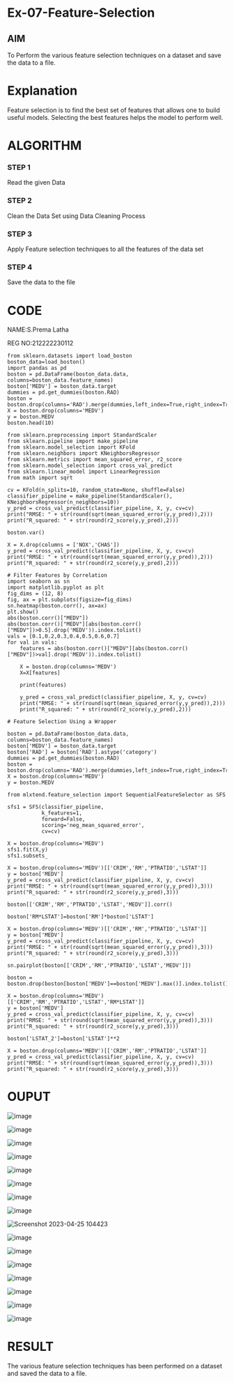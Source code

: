 # Ex-07-Feature-Selection
## AIM
To Perform the various feature selection techniques on a dataset and save the data to a file. 

# Explanation
Feature selection is to find the best set of features that allows one to build useful models.
Selecting the best features helps the model to perform well. 

# ALGORITHM
### STEP 1
Read the given Data
### STEP 2
Clean the Data Set using Data Cleaning Process
### STEP 3
Apply Feature selection techniques to all the features of the data set
### STEP 4
Save the data to the file


# CODE

NAME:S.Prema Latha

REG NO:212222230112

```
from sklearn.datasets import load_boston
boston_data=load_boston()
import pandas as pd
boston = pd.DataFrame(boston_data.data, columns=boston_data.feature_names)
boston['MEDV'] = boston_data.target
dummies = pd.get_dummies(boston.RAD)
boston = boston.drop(columns='RAD').merge(dummies,left_index=True,right_index=True)
X = boston.drop(columns='MEDV')
y = boston.MEDV
boston.head(10)

from sklearn.preprocessing import StandardScaler
from sklearn.pipeline import make_pipeline
from sklearn.model_selection import KFold
from sklearn.neighbors import KNeighborsRegressor
from sklearn.metrics import mean_squared_error, r2_score
from sklearn.model_selection import cross_val_predict
from sklearn.linear_model import LinearRegression
from math import sqrt

cv = KFold(n_splits=10, random_state=None, shuffle=False)
classifier_pipeline = make_pipeline(StandardScaler(), KNeighborsRegressor(n_neighbors=10))
y_pred = cross_val_predict(classifier_pipeline, X, y, cv=cv)
print("RMSE: " + str(round(sqrt(mean_squared_error(y,y_pred)),2)))
print("R_squared: " + str(round(r2_score(y,y_pred),2)))

boston.var()

X = X.drop(columns = ['NOX','CHAS'])
y_pred = cross_val_predict(classifier_pipeline, X, y, cv=cv)
print("RMSE: " + str(round(sqrt(mean_squared_error(y,y_pred)),2)))
print("R_squared: " + str(round(r2_score(y,y_pred),2)))

# Filter Features by Correlation
import seaborn as sn
import matplotlib.pyplot as plt
fig_dims = (12, 8)
fig, ax = plt.subplots(figsize=fig_dims)
sn.heatmap(boston.corr(), ax=ax)
plt.show()
abs(boston.corr()["MEDV"])
abs(boston.corr()["MEDV"][abs(boston.corr()["MEDV"])>0.5].drop('MEDV')).index.tolist()
vals = [0.1,0.2,0.3,0.4,0.5,0.6,0.7]
for val in vals:
    features = abs(boston.corr()["MEDV"][abs(boston.corr()["MEDV"])>val].drop('MEDV')).index.tolist()
    
    X = boston.drop(columns='MEDV')
    X=X[features]
    
    print(features)

    y_pred = cross_val_predict(classifier_pipeline, X, y, cv=cv)
    print("RMSE: " + str(round(sqrt(mean_squared_error(y,y_pred)),2)))
    print("R_squared: " + str(round(r2_score(y,y_pred),2)))

# Feature Selection Using a Wrapper

boston = pd.DataFrame(boston_data.data, columns=boston_data.feature_names)
boston['MEDV'] = boston_data.target
boston['RAD'] = boston['RAD'].astype('category')
dummies = pd.get_dummies(boston.RAD)
boston = boston.drop(columns='RAD').merge(dummies,left_index=True,right_index=True)
X = boston.drop(columns='MEDV')
y = boston.MEDV

from mlxtend.feature_selection import SequentialFeatureSelector as SFS

sfs1 = SFS(classifier_pipeline, 
           k_features=1, 
           forward=False, 
           scoring='neg_mean_squared_error',
           cv=cv)

X = boston.drop(columns='MEDV')
sfs1.fit(X,y)
sfs1.subsets_

X = boston.drop(columns='MEDV')[['CRIM','RM','PTRATIO','LSTAT']]
y = boston['MEDV']
y_pred = cross_val_predict(classifier_pipeline, X, y, cv=cv)
print("RMSE: " + str(round(sqrt(mean_squared_error(y,y_pred)),3)))
print("R_squared: " + str(round(r2_score(y,y_pred),3)))

boston[['CRIM','RM','PTRATIO','LSTAT','MEDV']].corr()

boston['RM*LSTAT']=boston['RM']*boston['LSTAT']

X = boston.drop(columns='MEDV')[['CRIM','RM','PTRATIO','LSTAT']]
y = boston['MEDV']
y_pred = cross_val_predict(classifier_pipeline, X, y, cv=cv)
print("RMSE: " + str(round(sqrt(mean_squared_error(y,y_pred)),3)))
print("R_squared: " + str(round(r2_score(y,y_pred),3)))

sn.pairplot(boston[['CRIM','RM','PTRATIO','LSTAT','MEDV']])

boston = boston.drop(boston[boston['MEDV']==boston['MEDV'].max()].index.tolist())

X = boston.drop(columns='MEDV')[['CRIM','RM','PTRATIO','LSTAT','RM*LSTAT']]
y = boston['MEDV']
y_pred = cross_val_predict(classifier_pipeline, X, y, cv=cv)
print("RMSE: " + str(round(sqrt(mean_squared_error(y,y_pred)),3)))
print("R_squared: " + str(round(r2_score(y,y_pred),3)))

boston['LSTAT_2']=boston['LSTAT']**2

X = boston.drop(columns='MEDV')[['CRIM','RM','PTRATIO','LSTAT']]
y_pred = cross_val_predict(classifier_pipeline, X, y, cv=cv)
print("RMSE: " + str(round(sqrt(mean_squared_error(y,y_pred)),3)))
print("R_squared: " + str(round(r2_score(y,y_pred),3)))

```
# OUPUT

![image](https://user-images.githubusercontent.com/120620842/234179786-0f0a6f7f-767d-4b66-b580-c8f2f6dd87f2.png)

![image](https://user-images.githubusercontent.com/120620842/234179861-9e88c1d0-aad7-49e4-93cf-c86d6bb8d663.png)

![image](https://user-images.githubusercontent.com/120620842/234179942-a6ec721f-058f-43db-8e3b-e39bc0297701.png)

![image](https://user-images.githubusercontent.com/120620842/234179985-e28623d6-9ede-46cd-a6ff-7188ca785503.png)

![image](https://user-images.githubusercontent.com/120620842/234180117-3996796f-7a2a-4ff2-a953-e04546f64600.png)

![image](https://user-images.githubusercontent.com/120620842/234180255-e4de13d0-6e9d-4eea-9884-a823f3d513ca.png)

![image](https://user-images.githubusercontent.com/120620842/234180319-51866abd-8dff-4c95-b8d1-adf23d29e6b0.png)

![image](https://user-images.githubusercontent.com/120620842/234180389-a9900ec2-ed8d-4423-be17-ea57376b8645.png)

![Screenshot 2023-04-25 104423](https://user-images.githubusercontent.com/120620842/234180534-1cbd3ecb-97d7-4f87-a769-0e930c7bf408.png)

![image](https://user-images.githubusercontent.com/120620842/234180622-679bb9f5-11b6-42de-9578-7a31ffbdbec0.png)

![image](https://user-images.githubusercontent.com/120620842/234180691-fa057211-7d34-4696-ae82-5901b1196c90.png)

![image](https://user-images.githubusercontent.com/120620842/234180742-8df9236e-9e49-4172-a071-079a19458a0f.png)

![image](https://user-images.githubusercontent.com/120620842/234180821-751ca2bf-054f-49f0-8383-0d17f9e32805.png)

![image](https://user-images.githubusercontent.com/120620842/234180902-0b74fba9-6445-42fc-9ea0-a771c780e466.png)

![image](https://user-images.githubusercontent.com/120620842/234181176-ad355ada-6b3d-4271-95ee-7dfc77dc69c5.png)

![image](https://user-images.githubusercontent.com/120620842/234181252-9714152d-03ad-4419-8ea9-3aacfbc785dd.png)

# RESULT
The various feature selection techniques has been performed on a dataset and saved the data to a file.
